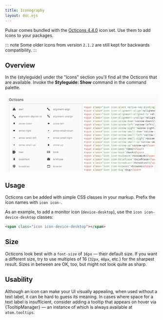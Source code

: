 ```yaml
---
title: Iconography
layout: doc.ejs
---
```


Pulsar comes bundled with the [Octicons 4.4.0](https://github.com/github/octicons/tree/v4.4.0)
icon set. Use them to add icons to your packages.

::: note
Some older icons from version `2.1.2` are still kept for backwards compatibility.
:::

## Overview

In the {styleguide} under the "Icons" section you'll find all the Octicons that are available. Invoke the **Styleguide: Show** command in the command palette.

![Octicons in the Styleguide](/img/atom/iconography.png "Octicons in the Styleguide")

## Usage

Octicons can be added with simple CSS classes in your markup. Prefix the icon names with `icon icon-`.

As an example, to add a monitor icon (`device-desktop`), use the `icon icon-device-desktop` classes:

```html
<span class="icon icon-device-desktop"></span>
```

## Size

Octicons look best with a `font-size` of `16px` — their default size. If you want a different size, try to use multiples of 16 (`32px`, `48px`, etc.) for the sharpest result. Sizes in between are OK, too, but might not look quite as sharp.

## Usability

Although an icon can make your UI visually appealing, when used without a text label, it can be hard to guess its meaning. In cases where space for a text label is insufficient, consider adding a tooltip that appears on hover via {TooltipManager} — an instance of which is always available at `atom.tooltips`.
